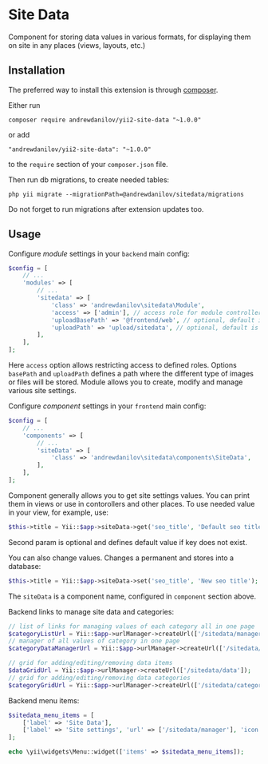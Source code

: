 Site Data
===================
Component for storing data values in various formats, for displaying them on site in any places (views, layouts, etc.)

Installation
------------

The preferred way to install this extension is through [composer](http://getcomposer.org/download/).

Either run

```
composer require andrewdanilov/yii2-site-data "~1.0.0"
```

or add

```
"andrewdanilov/yii2-site-data": "~1.0.0"
```

to the `require` section of your `composer.json` file.


Then run db migrations, to create needed tables:

```
php yii migrate --migrationPath=@andrewdanilov/sitedata/migrations
```

Do not forget to run migrations after extension updates too.


Usage
-----

Configure _module_ settings in your `backend` main config:

```php
$config = [
	// ...
	'modules' => [
		// ...
		'sitedata' => [
			'class' => 'andrewdanilov\sitedata\Module',
			'access' => ['admin'], // access role for module controllers, optional, default is ['@']
			'uploadBasePath' => '@frontend/web', // optional, default is '@frontend/web'
			'uploadPath' => 'upload/sitedata', // optional, default is 'upload/sitedata'
		],
	],
];
```

Here `access` option allows restricting access to defined roles. Options `basePath` and `uploadPath` defines a path where the different type of images or files will be stored.
Module allows you to create, modify and manage various site settings.

Configure _component_ settings in your `frontend` main config:

```php
$config = [
	// ...
	'components' => [
		// ...
		'siteData' => [
			'class' => 'andrewdanilov\sitedata\components\SiteData',
		],
	],
];
```

Component generally allows you to get site settings values. You can print them in views or use in contorollers and other places.
To use needed value in your view, for example, use:

```php
$this->title = Yii::$app->siteData->get('seo_title', 'Default seo title');
```

Second param is optional and defines default value if key does not exist.

You can also change values. Changes a permanent and stores into a database:

```php
$this->title = Yii::$app->siteData->set('seo_title', 'New seo title');
```

The `siteData` is a component name, configured in `component` section above.

Backend links to manage site data and categories:

```php
// list of links for managing values of each category all in one page
$categoryListUrl = Yii::$app->urlManager->createUrl(['/sitedata/manager']);
// manager of all values of category in one page
$categoryDataManagerUrl = Yii::$app->urlManager->createUrl(['/sitedata/manager/edit', 'category_id' => 123]);

// grid for adding/editing/removing data items
$dataGridUrl = Yii::$app->urlManager->createUrl(['/sitedata/data']);
// grid for adding/editing/removing data categories
$categoryGridUrl = Yii::$app->urlManager->createUrl(['/sitedata/category']);
```

Backend menu items:

```php
$sitedata_menu_items = [
    ['label' => 'Site Data'],
	['label' => 'Site settings', 'url' => ['/sitedata/manager'], 'icon' => 'cog'],
];

echo \yii\widgets\Menu::widget(['items' => $sitedata_menu_items]);
```